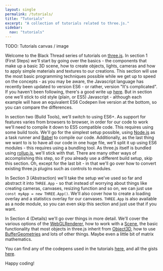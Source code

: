 ```yaml
---
layout: single
permalink: /tutorials/
title: "Tutorials"
excerpt: "A collection of tutorials related to three.js."
sidebar:
  nav: "tutorials"
---
```


TODO: Tutorials canvas / image

Welcome to the Black Thread series of tutorials on [three.js](https://threejs.org/). In section 1 (First Steps) we'll start by going over the basics - the components that make up a basic 3D scene, how to create objects, lights, cameras and how to apply simple materials and textures to our creations. This section will use the most basic programming techniques possible while we get up to speed on the concepts - as you may be aware, the Javascript language has recently been updated to version ES6 - or rather, version "It's complicated". If you haven't been following, there's a good write up [here](https://benmccormick.org/2015/09/14/es5-es6-es2016-es-next-whats-going-on-with-javascript-versioning/). But in section one we'll stick to old style (plain, or ES5) Javascript - although each example will have an equivalent ES6 Codepen live version at the bottom, so you can compare the differences.

In section two (Build Tools), we'll switch to using ES6+. As support for features varies from browsers to browser, in order for our code to work we'll need to compile it down to ES5 compatible code. This requires using some build tools. We'll go for the simplest setup possible, using [Node.js](https://nodejs.org/en/) as a task runner and [Babel](https://babeljs.io/) to compile our code. Additionally, as the last thing we want to is to have all our code in one huge file, we'll split it up using ES6 modules - this requires using a bundling tool. As three.js itself is bundled using [rollup.js](https://rollupjs.org/), we'll stick with that. There are many other ways of accomplishing this step, so if you already use a different build setup, skip this section. Oh, except for the last bit - in that we'll go over how to convert existing three.js plugins such as controls to modules. 

In Section 3 (Abstraction) we'll take the setup we've used so far and abstract it into `THREE.App` - so that instead of worrying about things like creating cameras, canvases, resizing function and so on, we can just use <br>`const myApp = new THREE.App()`. We'll also cover how to create a loading overlay and a statistics overlay for our canvases. `THREE.App` is also available as a node module, so you can even skip this section and just use that if you want. 

In Section 4 (Details) we'll go over things in more detail. We'll cover the various options of the [WebGLRenderer](https://threejs.org/docs/#Reference/Renderers/WebGLRenderer), how to work with a [Scene](https://threejs.org/docs/#Reference/Scenes/Scene), the basic functionality that most objects in three.js inherit from [Object3D](https://threejs.org/docs/#Reference/Core/Object3D), how to use [BufferGeometries](https://threejs.org/docs/#Reference/Core/BufferGeometry) and lots of other things. Maybe even a little bit of matrix mathematics. 

You can find any of the codepens used in the tutorials [here]((http://codepen.io/collection/DKNVdO/)), and all the gists [here](https://gist.github.com/looeee/). 

Happy coding! 